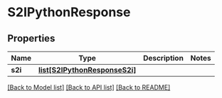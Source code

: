 # S2IPythonResponse

## Properties
Name | Type | Description | Notes
------------ | ------------- | ------------- | -------------
**s2i** | [**list[S2IPythonResponseS2i]**](S2IPythonResponseS2i.md) |  |

[[Back to Model list]](../README.md#documentation-for-models) [[Back to API list]](../README.md#documentation-for-api-endpoints) [[Back to README]](../README.md)
